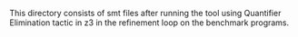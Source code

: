 This directory consists of smt files after running the tool using Quantifier Elimination tactic in z3 in the refinement loop on the benchmark programs.
 
